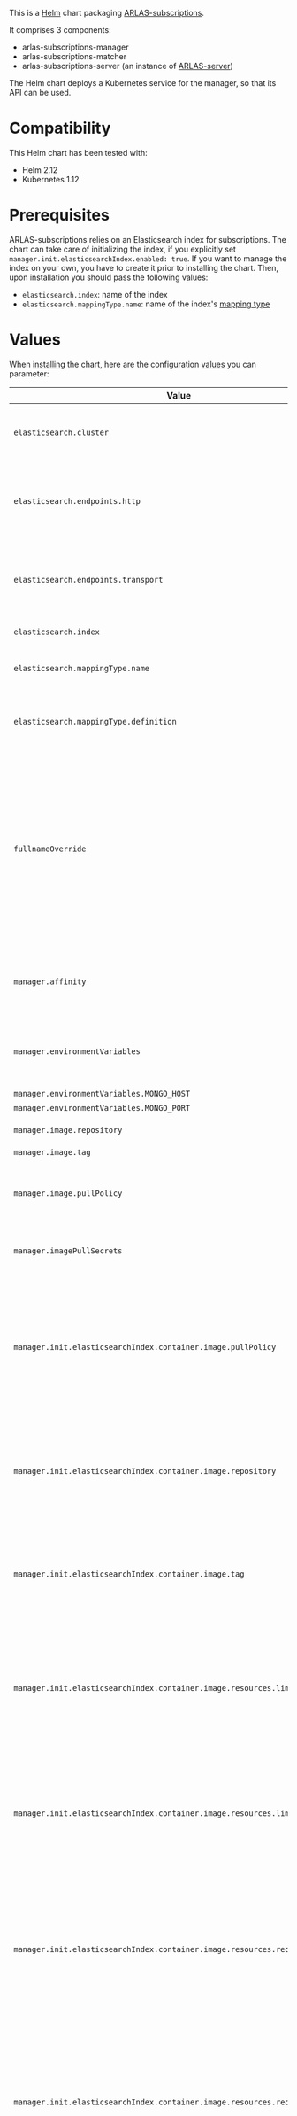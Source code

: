 This is a [Helm](https://helm.sh/) chart packaging [ARLAS-subscriptions](https://github.com/gisaia/ARLAS-subscriptions).

It comprises 3 components:

- arlas-subscriptions-manager
- arlas-subscriptions-matcher
- arlas-subscriptions-server (an instance of [ARLAS-server](https://github.com/gisaia/ARLAS-server))

The Helm chart deploys a Kubernetes service for the manager, so that its API can be used.

# Compatibility

This Helm chart has been tested with:

- Helm 2.12
- Kubernetes 1.12

# Prerequisites

ARLAS-subscriptions relies on an Elasticsearch index for subscriptions. The chart can take care of initializing the index, if you explicitly set `manager.init.elasticsearchIndex.enabled: true`. If you want to manage the index on your own, you have to create it prior to installing the chart. Then, upon installation you should pass the following values:

- `elasticsearch.index`: name of the index
- `elasticsearch.mappingType.name`:  name of the index's [mapping type](https://www.elastic.co/guide/en/elasticsearch/reference/6.4/getting-started-concepts.html#_type)

# Values

When [installing](https://v2-14-0.helm.sh/docs/helm/#helm-install) the chart, here are the configuration [values](https://v2-14-0.helm.sh/docs/developing_charts/#values-files) you can parameter:

Value | Type | Required | Default | Description
-|-|-|-|-
`elasticsearch.cluster` | string | required | | Name of the [Elasticsearch cluster](https://www.elastic.co/guide/en/elasticsearch/reference/6.4/getting-started-concepts.html#_cluster) the components will try to connect to
`elasticsearch.endpoints.http` | [sequence](https://yaml.org/spec/1.2/spec.html#sequence//) | required if either `manager.init.elasticsearchIndex.enabled` or `matcher.init.serverCollection.enabled` | | [HTTP endpoints](https://www.elastic.co/guide/en/elasticsearch/reference/6.4/modules-http.html) for the Elasticsearch cluster the components are going to connect to, under the form `<host>:<port>`
`elasticsearch.endpoints.transport` | [sequence](https://yaml.org/spec/1.2/spec.html#sequence//) | required | | [Transport endpoints](https://www.elastic.co/guide/en/elasticsearch/reference/6.4/modules-transport.html) for the Elasticsearch cluster the components are going to connect to, under the form `<host>:<port>`
`elasticsearch.index` | string |  | `subs` | [Elasticsearch index](https://www.elastic.co/guide/en/elasticsearch/reference/6.4/getting-started-concepts.html#_index) for subscriptions
`elasticsearch.mappingType.name` | string |  | `sub` | Name of the [Elasticsearch mapping type](https://www.elastic.co/guide/en/elasticsearch/reference/6.4/getting-started-concepts.html#_type) for subscriptions
`elasticsearch.mappingType.definition` | [Elasticsearch Mapping type](https://www.elastic.co/guide/en/elasticsearch/reference/6.4/mapping.html#mapping-type) in JSON or YAML | required if `manager.init.elasticsearchIndex.enabled` |  | Definition of the [Elasticsearch mapping type](https://www.elastic.co/guide/en/elasticsearch/reference/6.4/getting-started-concepts.html#_type) for subscriptions, see example [here](https://github.com/gisaia/ARLAS-subscriptions/blob/develop/docs/example.mapping.json)
`fullnameOverride` | string | | | When the chart gets installed, all created Kubernetes objects are named based on the release name, for example the ARLAS subscription manager's deployment is named `<release name>-arlas-sub-manager`. `fullnameOverride` allows using something else as the base name: `<fullnameOverride>-arlas-sub-manager`.
`manager.affinity` | [io.k8s.api.core.v1.Affinity](https://kubernetes.io/docs/reference/generated/kubernetes-api/v1.12/#affinity-v1-core) | | `{}` | Allows assigning the Kubernetes deployment to certain Kubernetes nodes. Official docs [here](https://kubernetes.io/docs/concepts/configuration/assign-pod-node/)
`manager.environmentVariables` | [mapping](https://yaml.org/spec/1.2/spec.html#mapping//) | required | | Allows defining environment variables for the container. Available values are documented [here](https://github.com/gisaia/ARLAS-subscriptions#manager-configuration)
`manager.environmentVariables.MONGO_HOST` | string | required | | See definition [here](https://github.com/gisaia/ARLAS-subscriptions#manager-configuration)
`manager.environmentVariables.MONGO_PORT` | integer | required | | See definition [here](https://github.com/gisaia/ARLAS-subscriptions#manager-configuration)
`manager.image.repository` | string |  | [`gisaia/arlas-subscriptions-manager`](hub.docker.com/r/gisaia/arlas-subscriptions-manager) | Docker image's repository
`manager.image.tag` | string |  | `0.0.1-SNAPSHOT` | Docker image's tag
`manager.image.pullPolicy` | string |  | `IfNotPresent` | Docker image's pull policy. See field `imagePullPolicy` in [reference for Kubernetes object `container`](https://kubernetes.io/docs/reference/generated/kubernetes-api/v1.12/#container-v1-core)
`manager.imagePullSecrets` | sequence of strings |  | | Names of [imagePullSecrets](https://kubernetes.io/docs/tasks/configure-pod-container/pull-image-private-registry/) to be used by pod to pull docker images
`manager.init.elasticsearchIndex.container.image.pullPolicy` | string |  | `IfNotPresent` | There is an [initContainer](https://kubernetes.io/docs/concepts/workloads/pods/init-containers/) in charge of initializing the subscriptions' index in elasticsearch. This value defines image pull policy for this container. See field `imagePullPolicy` in [reference for Kubernetes object `container`](https://kubernetes.io/docs/reference/generated/kubernetes-api/v1.12/#container-v1-core)
`manager.init.elasticsearchIndex.container.image.repository` | string |  | [`centos`](https://hub.docker.com/_/centos) | There is an initContainer in charge of initializing the subscriptions' index in elasticsearch. This value defines image repository for this container.
`manager.init.elasticsearchIndex.container.image.tag` | string |  | `7` | There is an initContainer in charge of initializing the subscriptions' index in elasticsearch. This value defines image tag for this container.
`manager.init.elasticsearchIndex.container.image.resources.limits.cpu` | string |  | `1` | There is an initContainer in charge of initializing the subscriptions' index in elasticsearch. This value defines maximum amount of CPU it is allowed to use. See [documentation](https://kubernetes.io/docs/concepts/configuration/manage-compute-resources-container/#how-pods-with-resource-limits-are-run)
`manager.init.elasticsearchIndex.container.image.resources.limits.memory` | string |  | `1G` | There is an initContainer in charge of initializing the subscriptions' index in elasticsearch. This value defines maximum amount of memory it is allowed to use. See [documentation](https://kubernetes.io/docs/concepts/configuration/manage-compute-resources-container/#how-pods-with-resource-limits-are-run)
`manager.init.elasticsearchIndex.container.image.resources.requests.cpu` | string |  | `1` | There is an initContainer in charge of initializing the subscriptions' index in elasticsearch. This value defines the minimum amount of CPU required on a Kubernetes node for this container to be scheduled onto it. See [documentation](https://kubernetes.io/docs/concepts/configuration/manage-compute-resources-container/#how-pods-with-resource-requests-are-scheduled)
`manager.init.elasticsearchIndex.container.image.resources.requests.memory` | string |  | `1G` | There is an initContainer in charge of initializing the subscriptions' index in elasticsearch. This value defines the minimum amount of memory required on a Kubernetes node for this container to be scheduled onto it. See [documentation](https://kubernetes.io/docs/concepts/configuration/manage-compute-resources-container/#how-pods-with-resource-requests-are-scheduled)
`manager.init.elasticsearchIndex.enabled` | boolean |  | `false` | There is an initContainer in charge of initializing the subscriptions' index in elasticsearch. This value allows disabling/enabling it.
`manager.nodeSelector` | [io.k8s.api.core.v1.NodeSelector](https://kubernetes.io/docs/concepts/configuration/assign-pod-node/#nodeselector) |  | `{}` | Allows selecting the nodes on which the pod is to run
`manager.resources.limits.cpu` | string |  | `1` | Maximum amount of CPU the container is allowed to use. See [documentation](https://kubernetes.io/docs/concepts/configuration/manage-compute-resources-container/#how-pods-with-resource-limits-are-run)
`manager.resources.limits.memory` | string |  | `4G` | Maximum amount of memory the container is allowed to use. See [documentation](https://kubernetes.io/docs/concepts/configuration/manage-compute-resources-container/#how-pods-with-resource-limits-are-run)
`manager.resources.requests.cpu` | string |  | `1` | Minimum amount of CPU required on a Kubernetes node for this container to be scheduled onto it. See [documentation](https://kubernetes.io/docs/concepts/configuration/manage-compute-resources-container/#how-pods-with-resource-requests-are-scheduled)
`manager.resources.requests.memory` | string |  | `4G` | Minimum amount of memory required on a Kubernetes node for this container to be scheduled onto it. See [documentation](https://kubernetes.io/docs/concepts/configuration/manage-compute-resources-container/#how-pods-with-resource-requests-are-scheduled)
`manager.service.type` | string |  | `ClusterIP` | Type for the [Kubernetes service](https://kubernetes.io/docs/concepts/services-networking/service), see [documentation](https://kubernetes.io/docs/concepts/services-networking/service/#publishing-services-service-types)
`manager.service.port` | integer |  | `80` | Port on which the [Kubernetes service](https://kubernetes.io/docs/concepts/services-networking/service) will expose the component's interface
`manager.tolerations` | [sequence](https://yaml.org/spec/1.2/spec.html#sequence//) of [io.k8s.api.core.v1.Toleration](https://kubernetes.io/docs/reference/generated/kubernetes-api/v1.12/#toleration-v1-core) |  | `[]` | To prevent pod from running on certain nodes. See [documentation](https://kubernetes.io/docs/concepts/configuration/taint-and-toleration/)
`manager.triggerSchema.content` | [mapping](https://yaml.org/spec/1.2/spec.html#mapping//) | required |  | See example [this section](https://github.com/gisaia/ARLAS-subscriptions#pre-requisites) of the documentation
`matcher.affinity` | [io.k8s.api.core.v1.Affinity](https://kubernetes.io/docs/reference/generated/kubernetes-api/v1.12/#affinity-v1-core) | | `{}` | Allows assigning the Kubernetes deployment to certain Kubernetes nodes. Official docs [here](https://kubernetes.io/docs/concepts/configuration/assign-pod-node/)
`matcher.environmentVariables` | [mapping](https://yaml.org/spec/1.2/spec.html#mapping//) | required | | Allows defining environment variables for the container. Available values are documented [here](https://github.com/gisaia/ARLAS-subscriptions#matcher-configuration)
`manager.environmentVariables.ARLAS_SERVER_BASE_PATH` | string | required | | See definition [here](https://github.com/gisaia/ARLAS-subscriptions#matcher-configuration)
`manager.environmentVariables.KAFKA_BROKERS` | string | required | | See definition [here](https://github.com/gisaia/ARLAS-subscriptions#matcher-configuration)
`matcher.image.repository` | string |  | [`gisaia/arlas-subscriptions-matcher`](hub.docker.com/r/gisaia/arlas-subscriptions-matcher) | Docker image's repository
`matcher.image.tag` | string |  | `0.0.1-SNAPSHOT` | Docker image's tag
`matcher.image.pullPolicy` | string |  | `IfNotPresent` | Docker image's pull policy. See field `imagePullPolicy` in [reference for Kubernetes object `container`](https://kubernetes.io/docs/reference/generated/kubernetes-api/v1.12/#container-v1-core)
`matcher.imagePullSecrets` | sequence of strings |  | | Names of [imagePullSecrets](https://kubernetes.io/docs/tasks/configure-pod-container/pull-image-private-registry/) to be used by pod to pull docker images
`matcher.init.serverCollection.container.image.pullPolicy` | string |  | `IfNotPresent` | There is an [initContainer](https://kubernetes.io/docs/concepts/workloads/pods/init-containers/) in charge of creating the subscriptions collection in the arlas-subscriptions-server. This value defines image pull policy for this container. See field `imagePullPolicy` in [reference for Kubernetes object `container`](https://kubernetes.io/docs/reference/generated/kubernetes-api/v1.12/#container-v1-core)
`matcher.init.serverCollection.container.image.repository` | string |  | [`centos`](https://hub.docker.com/_/centos) | There is an initContainer in charge of creating the subscriptions collection in the arlas-subscriptions-server. This value defines image repository for this container.
`matcher.init.serverCollection.container.image.tag` | string |  | `7` | There is an initContainer in charge of creating the subscriptions collection in the arlas-subscriptions-server. This value defines image tag for this container.
`matcher.init.serverCollection.container.image.resources.limits.cpu` | string |  | `1` | There is an initContainer in charge of creating the subscriptions collection in the arlas-subscriptions-server. This value defines maximum amount of CPU it is allowed to use. See [documentation](https://kubernetes.io/docs/concepts/configuration/manage-compute-resources-container/#how-pods-with-resource-limits-are-run)
`matcher.init.serverCollection.container.image.resources.limits.memory` | string |  | `1G` | There is an initContainer in charge of creating the subscriptions collection in the arlas-subscriptions-server. This value defines maximum amount of memory it is allowed to use. See [documentation](https://kubernetes.io/docs/concepts/configuration/manage-compute-resources-container/#how-pods-with-resource-limits-are-run)
`matcher.init.serverCollection.container.image.resources.requests.cpu` | string |  | `1` | There is an initContainer in charge of creating the subscriptions collection in the arlas-subscriptions-server. This value defines the minimum amount of CPU required on a Kubernetes node for this container to be scheduled onto it. See [documentation](https://kubernetes.io/docs/concepts/configuration/manage-compute-resources-container/#how-pods-with-resource-requests-are-scheduled)
`matcher.init.serverCollection.container.image.resources.requests.memory` | string |  | `1G` | There is an initContainer in charge of creating the subscriptions collection in the arlas-subscriptions-server. This value defines the minimum amount of memory required on a Kubernetes node for this container to be scheduled onto it. See [documentation](https://kubernetes.io/docs/concepts/configuration/manage-compute-resources-container/#how-pods-with-resource-requests-are-scheduled)
`matcher.init.serverCollection.enabled` | boolean |  | `true` | There is an initContainer in charge of creating the subscriptions collection in the arlas-subscriptions-server. This value allows disabling/enabling it.
`matcher.nodeSelector` | [io.k8s.api.core.v1.NodeSelector](https://kubernetes.io/docs/concepts/configuration/assign-pod-node/#nodeselector) |  | `{}` | Allows selecting the nodes on which the pod is to run
`matcher.resources.limits.cpu` | string |  | `1` | Maximum amount of CPU the container is allowed to use. See [documentation](https://kubernetes.io/docs/concepts/configuration/manage-compute-resources-container/#how-pods-with-resource-limits-are-run)
`matcher.resources.limits.memory` | string |  | `4G` | Maximum amount of memory the container is allowed to use. See [documentation](https://kubernetes.io/docs/concepts/configuration/manage-compute-resources-container/#how-pods-with-resource-limits-are-run)
`matcher.resources.requests.cpu` | string |  | `1` | Minimum amount of CPU required on a Kubernetes node for this container to be scheduled onto it. See [documentation](https://kubernetes.io/docs/concepts/configuration/manage-compute-resources-container/#how-pods-with-resource-requests-are-scheduled)
`matcher.resources.requests.memory` | string |  | `4G` | Minimum amount of memory required on a Kubernetes node for this container to be scheduled onto it. See [documentation](https://kubernetes.io/docs/concepts/configuration/manage-compute-resources-container/#how-pods-with-resource-requests-are-scheduled)
`matcher.tolerations` | [sequence](https://yaml.org/spec/1.2/spec.html#sequence//) of [io.k8s.api.core.v1.Toleration](https://kubernetes.io/docs/reference/generated/kubernetes-api/v1.12/#toleration-v1-core) |  | `[]` | To prevent pod from running on certain nodes. See [documentation](https://kubernetes.io/docs/concepts/configuration/taint-and-toleration/)
`server.affinity` | [io.k8s.api.core.v1.Affinity](https://kubernetes.io/docs/reference/generated/kubernetes-api/v1.12/#affinity-v1-core) | | `{}` | Allows assigning the Kubernetes deployment to certain Kubernetes nodes. Official docs [here](https://kubernetes.io/docs/concepts/configuration/assign-pod-node/)
`server.collection.centroidPath` | string | required |  | Path, in the Elasticsearch mapping type for subscription, to the field representing the centroid
`server.collection.geometryPath` | string | required |  | Path, in the Elasticsearch mapping type for subscription, to the field representing the geometry
`server.collection.idPath` | string | required |  | Path, in the Elasticsearch mapping type for subscription, to the field representing the id
`server.collection.name` | string | | `subscriptions` | Name of the subscriptions' collection in arlas-subscriptions-server
`server.collection.timestampPath` | string | required |  | Path, in the Elasticsearch mapping type for subscription, to the field representing the timestamp
`server.environmentVariables` | [mapping](https://yaml.org/spec/1.2/spec.html#mapping//) |  | | Allows defining environment variables for the container. Available values are documented [here](http://docs.arlas.io/arlas-tech/current/arlas-server-configuration/)
`server.environmentVariables.ARLAS_PREFIX` | string | | `/arlas/`| See definition [here](http://docs.arlas.io/arlas-tech/current/arlas-server-configuration/)
`server.image.repository` | string |  | [`gisaia/arlas-subscriptions-server`](hub.docker.com/r/gisaia/arlas-server) | Docker image's repository
`server.image.tag` | string |  | `11.6.0` | Docker image's tag
`server.image.pullPolicy` | string |  | `IfNotPresent` | Docker image's pull policy. See field `imagePullPolicy` in [reference for Kubernetes object `container`](https://kubernetes.io/docs/reference/generated/kubernetes-api/v1.12/#container-v1-core)
`matcher.imagePullSecrets` | sequence of strings |  | | Names of [imagePullSecrets](https://kubernetes.io/docs/tasks/configure-pod-container/pull-image-private-registry/) to be used by pod to pull docker images
`server.nodeSelector` | [io.k8s.api.core.v1.NodeSelector](https://kubernetes.io/docs/concepts/configuration/assign-pod-node/#nodeselector) |  | `{}` | Allows selecting the nodes on which the pod is to run
`server.resources.limits.cpu` | string |  | `1` | Maximum amount of CPU the container is allowed to use. See [documentation](https://kubernetes.io/docs/concepts/configuration/manage-compute-resources-container/#how-pods-with-resource-limits-are-run)
`server.resources.limits.memory` | string |  | `4G` | Maximum amount of memory the container is allowed to use. See [documentation](https://kubernetes.io/docs/concepts/configuration/manage-compute-resources-container/#how-pods-with-resource-limits-are-run)
`server.resources.requests.cpu` | string |  | `1` | Minimum amount of CPU required on a Kubernetes node for this container to be scheduled onto it. See [documentation](https://kubernetes.io/docs/concepts/configuration/manage-compute-resources-container/#how-pods-with-resource-requests-are-scheduled)
`server.resources.requests.memory` | string |  | `4G` | Minimum amount of memory required on a Kubernetes node for this container to be scheduled onto it. See [documentation](https://kubernetes.io/docs/concepts/configuration/manage-compute-resources-container/#how-pods-with-resource-requests-are-scheduled)
`server.service.type` | string |  | `ClusterIP` | Type for the [Kubernetes service](https://kubernetes.io/docs/concepts/services-networking/service), see [documentation](https://kubernetes.io/docs/concepts/services-networking/service/#publishing-services-service-types)
`server.service.port` | integer |  | `9999` | Port on which the [Kubernetes service](https://kubernetes.io/docs/concepts/services-networking/service) will expose the component's interface
`server.tolerations` | [sequence](https://yaml.org/spec/1.2/spec.html#sequence//) of [io.k8s.api.core.v1.Toleration](https://kubernetes.io/docs/reference/generated/kubernetes-api/v1.12/#toleration-v1-core) |  | `[]` | To prevent pod from running on certain nodes. See [documentation](https://kubernetes.io/docs/concepts/configuration/taint-and-toleration/)

# Docker images

- [centos](https://hub.docker.com/_/centos) (initContainers)
- [gisaia/arlas-server](https://hub.docker.com/r/gisaia/arlas-server)
- [gisaia/arlas-subscriptions-manager](https://hub.docker.com/r/gisaia/arlas-subscriptions-manager)
- [gisaia/arlas-subscriptions-matcher](https://hub.docker.com/r/gisaia/arlas-subscriptions-matcher)
